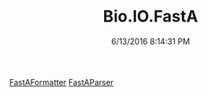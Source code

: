 ﻿---
title: Bio.IO.FastA
date: 6/13/2016 8:14:31 PM
---

[FastAFormatter](T-Bio.IO.FastA.FastAFormatter.html)
[FastAParser](T-Bio.IO.FastA.FastAParser.html)
